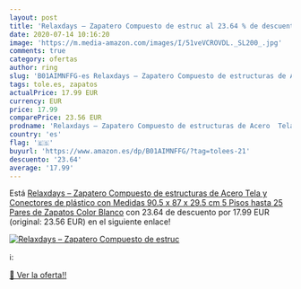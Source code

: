 ```yaml
---
layout: post
title: 'Relaxdays – Zapatero Compuesto de estruc al 23.64 % de descuento'
date: 2020-07-14 10:16:20
image: 'https://m.media-amazon.com/images/I/51veVCROVDL._SL200_.jpg'
comments: true
category: ofertas
author: ring
slug: 'B01AIMNFFG-es Relaxdays – Zapatero Compuesto de estructuras de Acero...'
tags: tole.es, zapatos
actualPrice: 17.99 EUR
currency: EUR
price: 17.99
comparePrice: 23.56 EUR
prodname: 'Relaxdays – Zapatero Compuesto de estructuras de Acero  Tela y Conectores de plástico con Medidas 90.5 x 87 x 29.5 cm 5 Pisos hasta 25 Pares de Zapatos  Color Blanco'
country: 'es'
flag: '🇪🇸'
buyurl: 'https://www.amazon.es/dp/B01AIMNFFG/?tag=tolees-21'
descuento: '23.64'
average: '17.99'
---
```


Está [Relaxdays – Zapatero Compuesto de estructuras de Acero  Tela y Conectores de plástico con Medidas 90.5 x 87 x 29.5 cm 5 Pisos hasta 25 Pares de Zapatos  Color Blanco](https://www.amazon.es/dp/B01AIMNFFG/?tag=tolees-21) con 23.64 de descuento por 17.99 EUR (original: 23.56 EUR) en el siguiente enlace!

[![Relaxdays – Zapatero Compuesto de estruc](https://m.media-amazon.com/images/I/51veVCROVDL._SL200_.jpg)](https://www.amazon.es/dp/B01AIMNFFG/?tag=tolees-21)

ℹ️:


[🛒 Ver la oferta!!](https://www.amazon.es/dp/B01AIMNFFG/?tag=tolees-21)
